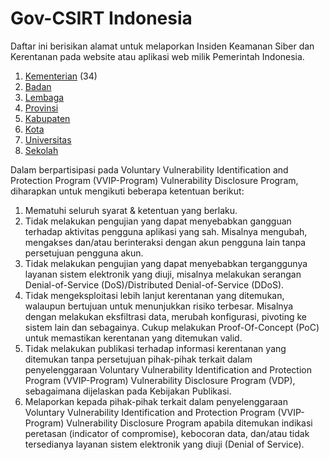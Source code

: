 # Gov-CSIRT Indonesia

Daftar ini berisikan alamat untuk melaporkan Insiden Keamanan Siber dan Kerentanan pada website atau aplikasi web milik Pemerintah Indonesia.

1. [Kementerian](../master/csirt-indo-kemenbal.csv) (34)
2. [Badan](../master/csirt-indo-badan.csv)
3. [Lembaga](../master/csirt-indo-lembaga.csv)
4. [Provinsi](../master/csirt-indo-prov.csv)
5. [Kabupaten](../master/csirt-indo-kab.csv)
6. [Kota](../master/csirt-indo-kota.csv)
7. [Universitas](../master/csirt-indo-univ.csv)
8. [Sekolah](../master/csirt-indo-sch.csv)

Dalam berpartisipasi pada Voluntary Vulnerability Identification and Protection Program (VVIP-Program) Vulnerability Disclosure Program, diharapkan untuk mengikuti beberapa ketentuan berikut:

1. Mematuhi seluruh syarat & ketentuan yang berlaku.
2. Tidak melakukan pengujian yang dapat menyebabkan gangguan terhadap aktivitas pengguna aplikasi yang sah. Misalnya mengubah, mengakses dan/atau berinteraksi dengan akun pengguna lain tanpa persetujuan pengguna akun.
3. Tidak melakukan pengujian yang dapat menyebabkan terganggunya layanan sistem elektronik yang diuji, misalnya melakukan serangan Denial-of-Service (DoS)/Distributed Denial-of-Service (DDoS).
4. Tidak mengeksploitasi lebih lanjut kerentanan yang ditemukan, walaupun bertujuan untuk menunjukkan risiko terbesar. Misalnya dengan melakukan eksfiltrasi data, merubah konfigurasi, pivoting ke sistem lain dan sebagainya. Cukup melakukan Proof-Of-Concept (PoC) untuk memastikan kerentanan yang ditemukan valid.
5. Tidak melakukan publikasi terhadap informasi kerentanan yang ditemukan tanpa persetujuan pihak-pihak terkait dalam penyelenggaraan Voluntary Vulnerability Identification and Protection Program (VVIP-Program) Vulnerability Disclosure Program (VDP), sebagaimana dijelaskan pada Kebijakan Publikasi.
6. Melaporkan kepada pihak-pihak terkait dalam penyelenggaraan Voluntary Vulnerability Identification and Protection Program (VVIP-Program) Vulnerability Disclosure Program apabila ditemukan indikasi peretasan (indicator of compromise), kebocoran data, dan/atau tidak tersedianya layanan sistem elektronik yang diuji (Denial of Service).
